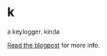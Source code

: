 # k
a keylogger. kinda

[Read the blogpost](https://keeb.dev/2022/06/12/I-made-a-keylogger/) for more info.
